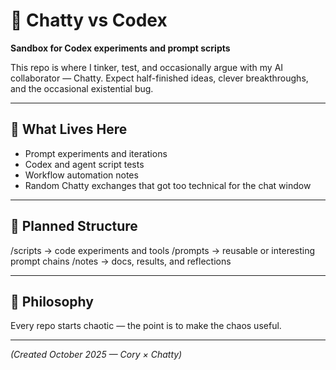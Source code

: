 # 🧠 Chatty vs Codex

**Sandbox for Codex experiments and prompt scripts**

This repo is where I tinker, test, and occasionally argue with my AI collaborator — Chatty.  Expect half-finished ideas, clever breakthroughs, and the occasional existential bug.

---

## 🚀 What Lives Here

- Prompt experiments and iterations  
- Codex and agent script tests  
- Workflow automation notes  
- Random Chatty exchanges that got too technical for the chat window  

---

## 🧩 Planned Structure
/scripts → code experiments and tools
/prompts → reusable or interesting prompt chains
/notes → docs, results, and reflections

---

## 🧠 Philosophy

Every repo starts chaotic — the point is to make the chaos useful.

---

*(Created October 2025 — Cory × Chatty)*